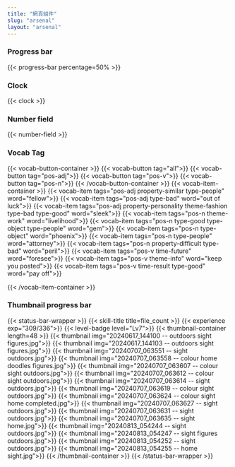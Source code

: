 ```yaml
---
title: "網頁組件"
slug: "arsenal"
layout: "arsenal"
---
```


### Progress bar
{{< progress-bar percentage=50% >}}
### Clock
{{< clock >}}
### Number field
{{< number-field >}}
### Vocab Tag
{{< vocab-button-container >}}
    {{< vocab-button tag="all">}}
    {{< vocab-button tag="pos-adj">}}
    {{< vocab-button tag="pos-v">}}
    {{< vocab-button tag="pos-n">}}
{{< /vocab-button-container >}}
{{< vocab-item-container >}}
    {{< vocab-item tags="pos-adj property-similar type-people" word="fellow">}}
    {{< vocab-item tags="pos-adj type-bad" word="out of luck">}}
    {{< vocab-item tags="pos-adj property-personality theme-fashion type-bad type-good" word="sleek">}}
    {{< vocab-item tags="pos-n theme-work" word="livelihood">}}
    {{< vocab-item tags="pos-n type-good type-object type-people" word="gem">}}
    {{< vocab-item tags="pos-n type-object" word="phoenix">}}
    {{< vocab-item tags="pos-n type-people" word="attorney">}}
    {{< vocab-item tags="pos-n property-difficult type-bad" word="peril">}}
    {{< vocab-item tags="pos-v time-future" word="foresee">}}
    {{< vocab-item tags="pos-v theme-info" word="keep you posted">}}
    {{< vocab-item tags="pos-v time-result type-good" word="pay off">}}

{{< /vocab-item-container >}}

### Thumbnail progress bar
{{< status-bar-wrapper >}}
{{< skill-title title=file_count >}}
{{< experience exp="309/336">}}
{{< level-badge level="Lv7">}}
{{< thumbnail-container length=48 >}}
    {{< thumbnail img="20240617_144100 -- outdoors sight figures.jpg">}}
    {{< thumbnail img="20240617_144103 -- outdoors sight figures.jpg">}}
    {{< thumbnail img="20240707_063551 -- sight outdoors.jpg">}}
    {{< thumbnail img="20240707_063558 -- colour home doodles figures.jpg">}}
    {{< thumbnail img="20240707_063607 -- colour sight outdoors.jpg">}}
    {{< thumbnail img="20240707_063612 -- colour sight outdoors.jpg">}}
    {{< thumbnail img="20240707_063614 -- sight outdoors.jpg">}}
    {{< thumbnail img="20240707_063619 -- colour sight outdoors.jpg">}}
    {{< thumbnail img="20240707_063624 -- colour sight home completed.jpg">}}
    {{< thumbnail img="20240707_063627 -- sight outdoors.jpg">}}
    {{< thumbnail img="20240707_063631 -- sight outdoors.jpg">}}
    {{< thumbnail img="20240707_063635 -- sight home.jpg">}}
    {{< thumbnail img="20240813_054244 -- sight outdoors.jpg">}}
    {{< thumbnail img="20240813_054247 -- sight figures outdoors.jpg">}}
    {{< thumbnail img="20240813_054252 -- sight outdoors.jpg">}}
    {{< thumbnail img="20240813_054255 -- home sight.jpg">}}
{{< /thumbnail-container >}}
{{< /status-bar-wrapper >}}
